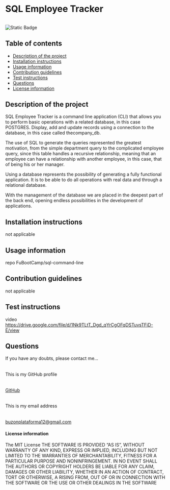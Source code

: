 
#
# SQL Employee Tracker
######
![Static Badge](https://img.shields.io/badge/license_by-MIT-blue.svg)
###
## Table of contents
* [Description of the project](#description-section)
* [Installation instructions](#installation-section)
* [Usage information](#usage-section)
* [Contribution guidelines](#contribution-section)
* [Test instructions](#test-section)
* [Questions](#questions-section)
* [License information](#license-section)
<a id="description-section"></a>
## Description of the project
SQL Employee Tracker is a command line application (CLI) that allows you to perform basic operations with a related database, in this case POSTGRES. Display, add and update records using a connection to the database, in this case called thecompany_db.

The use of SQL to generate the queries represented the greatest motivation, from the simple department query to the complicated employee query, since this table handles a recursive relationship, meaning that an employee can have a relationship with another employee, in this case, that of being his or her manager.

Using a database represents the possibility of generating a fully functional application. It is to be able to do all operations with real data and through a relational database.

With the management of the database we are placed in the deepest part of the back end, opening endless possibilities in the development of applications.
<a id="installation-section"></a>
## Installation instructions
not applicable
<a id="usage-section"></a>
## Usage information
repo FuBootCamp/sql-command-line
<a id="contribution-section"></a>
## Contribution guidelines
not applicable
<a id="test-section"></a>
## Test instructions
video https://drive.google.com/file/d/1Nk9TLtT_Dgd_qYrCgOFqDSTuvsTFiD-E/view
<a id="questions-section"></a>
## Questions
If you have any doubts, please contact me...
######
This is my GitHub profile
######
[GitHub](https://github.com/fubootcamp)
######
This is my email address
######
buzonplataforma12@gmail.com
####
<a id="license-section"></a>
#### License information
The MIT License
                                THE SOFTWARE IS PROVIDED “AS IS”, WITHOUT WARRANTY OF ANY KIND,
                                EXPRESS OR IMPLIED, INCLUDING BUT NOT LIMITED TO THE WARRANTIES
                                OF MERCHANTABILITY, FITNESS FOR A PARTICULAR PURPOSE AND NONINFRINGEMENT.
                                IN NO EVENT SHALL THE AUTHORS OR COPYRIGHT HOLDERS BE LIABLE FOR ANY CLAIM,
                                DAMAGES OR OTHER LIABILITY, WHETHER IN AN ACTION OF CONTRACT, TORT OR OTHERWISE,
                                A RISING FROM, OUT OF OR IN CONNECTION WITH THE SOFTWARE OR THE USE OR OTHER
                                DEALINGS IN THE SOFTWARE
